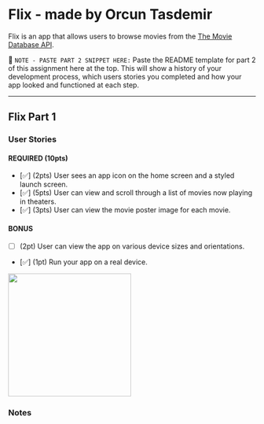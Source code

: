 # Flix   - made by Orcun Tasdemir

Flix is an app that allows users to browse movies from the [The Movie Database API](http://docs.themoviedb.apiary.io/#).

📝 `NOTE - PASTE PART 2 SNIPPET HERE:` Paste the README template for part 2 of this assignment here at the top. This will show a history of your development process, which users stories you completed and how your app looked and functioned at each step.

---

## Flix Part 1

### User Stories

#### REQUIRED (10pts)
- [✅] (2pts) User sees an app icon on the home screen and a styled launch screen.
- [✅] (5pts) User can view and scroll through a list of movies now playing in theaters.
- [✅] (3pts) User can view the movie poster image for each movie.

#### BONUS
- [ ] (2pt) User can view the app on various device sizes and orientations.
- [✅] (1pt) Run your app on a real device.

<img src="https://imgur.com/a/MxytAEs.gif" width=250><br>

### Notes

